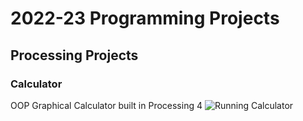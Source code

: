 # 2022-23 Programming Projects

## Processing Projects

### Calculator
OOP Graphical Calculator built in Processing 4
![Running Calculator]()
